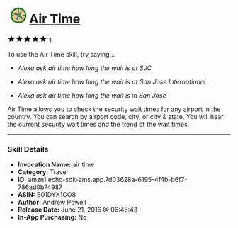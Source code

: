 # &nbsp;<img src="skill_icon" alt="Air Time icon" width="36"> [Air Time](http://alexa.amazon.com/#skills/amzn1.echo-sdk-ams.app.7d03628a-6195-4f4b-b6f7-786ad0b74987)
![5 stars](../../images/ic_star_black_18dp_1x.png)![5 stars](../../images/ic_star_black_18dp_1x.png)![5 stars](../../images/ic_star_black_18dp_1x.png)![5 stars](../../images/ic_star_black_18dp_1x.png)![5 stars](../../images/ic_star_black_18dp_1x.png) 1

To use the Air Time skill, try saying...

* *Alexa ask air time how long the wait is at SJC*

* *Alexa ask air time how long the wait is at San Jose International*

* *Alexa ask air time how long the wait is in San Jose*

Air Time allows you to check the security wait times for any airport in the country.  You can search by airport code, city, or city & state.  You will hear the current security wait times and the trend of the wait times.

***

### Skill Details

* **Invocation Name:** air time
* **Category:** Travel
* **ID:** amzn1.echo-sdk-ams.app.7d03628a-6195-4f4b-b6f7-786ad0b74987
* **ASIN:** B01DYX1GO8
* **Author:** Andrew Powell
* **Release Date:** June 21, 2016 @ 06:45:43
* **In-App Purchasing:** No
